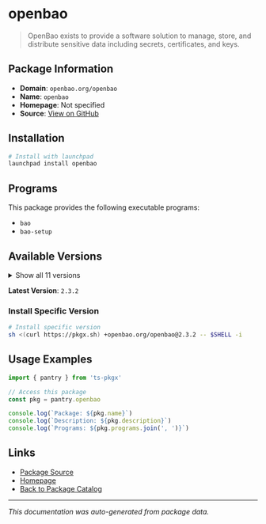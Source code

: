 # openbao

> OpenBao exists to provide a software solution to manage, store, and distribute sensitive data including secrets, certificates, and keys.

## Package Information

- **Domain**: `openbao.org/openbao`
- **Name**: `openbao`
- **Homepage**: Not specified
- **Source**: [View on GitHub](https://github.com/pkgxdev/pantry/tree/main/projects/openbao.org/openbao/package.yml)

## Installation

```bash
# Install with launchpad
launchpad install openbao
```

## Programs

This package provides the following executable programs:

- `bao`
- `bao-setup`

## Available Versions

<details>
<summary>Show all 11 versions</summary>

- `2.3.2`, `2.3.1`, `2.2.2`, `2.2.1`, `2.2.0`
- `2.1.1`, `2.1.0`, `2.0.3`, `2.0.2`, `2.0.1`
- `2.0.0`

</details>

**Latest Version**: `2.3.2`

### Install Specific Version

```bash
# Install specific version
sh <(curl https://pkgx.sh) +openbao.org/openbao@2.3.2 -- $SHELL -i
```

## Usage Examples

```typescript
import { pantry } from 'ts-pkgx'

// Access this package
const pkg = pantry.openbao

console.log(`Package: ${pkg.name}`)
console.log(`Description: ${pkg.description}`)
console.log(`Programs: ${pkg.programs.join(', ')}`)
```

## Links

- [Package Source](https://github.com/pkgxdev/pantry/tree/main/projects/openbao.org/openbao/package.yml)
- [Homepage](#)
- [Back to Package Catalog](../../../package-catalog.md)

---

*This documentation was auto-generated from package data.*
